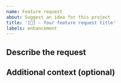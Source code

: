 ```yaml
---
name: Feature request
about: Suggest an idea for this project
title: '[🙏] - Your feature request title'
labels: enhancement
---
```


## Describe the request

<!-- A clear and concise description of any features you've requested. -->

## Additional context (optional)

<!-- Add any other context or screenshots about the feature request here -->
